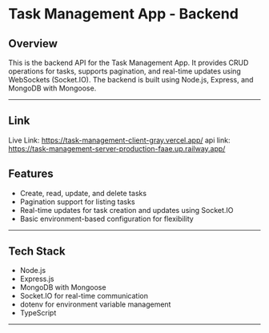 # Task Management App - Backend

## Overview

This is the backend API for the Task Management App. It provides CRUD operations for tasks, supports pagination, and real-time updates using WebSockets (Socket.IO). The backend is built using Node.js, Express, and MongoDB with Mongoose.

---

## Link
Live Link: https://task-management-client-gray.vercel.app/
api link: https://task-management-server-production-faae.up.railway.app/

## Features

- Create, read, update, and delete tasks
- Pagination support for listing tasks
- Real-time updates for task creation and updates using Socket.IO
- Basic environment-based configuration for flexibility

---

## Tech Stack

- Node.js
- Express.js
- MongoDB with Mongoose
- Socket.IO for real-time communication
- dotenv for environment variable management
- TypeScript

---
